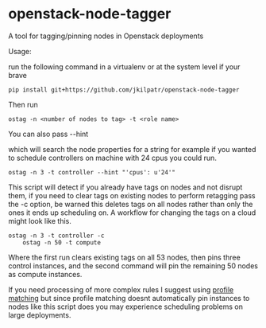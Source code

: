 # openstack-node-tagger
A tool for tagging/pinning nodes in Openstack deployments

Usage:

run the following command in a virtualenv or at the system level if your brave

	pip install git+https://github.com/jkilpatr/openstack-node-tagger

Then run

 	ostag -n <number of nodes to tag> -t <role name>

You can also pass --hint <search string> which will search the node properties for a string
for example if you wanted to schedule controllers on machine with 24 cpus you could run.

	ostag -n 3 -t controller --hint "'cpus': u'24'"

This script will detect if you already have tags on nodes and not disrupt them, if you need to clear
tags on existing nodes to perform retagging pass the -c option, be warned this deletes tags on all nodes
rather than only the ones it ends up scheduling on. A workflow for changing the tags on a cloud might look
like this.

	ostag -n 3 -t controller -c
        ostag -n 50 -t compute

Where the first run clears existing tags on all 53 nodes, then pins three control instances, and the second command
will pin the remaining 50 nodes as compute instances.

If you need processing of more complex rules I suggest using [profile matching](https://docs.openstack.org/developer/tripleo-docs/advanced_deployment/profile_matching.html) but since profile matching doesnt automatically pin
instances to nodes like this script does you may experience scheduling problems on large deployments.
